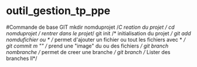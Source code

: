 # outil_gestion_tp_ppe

#Commande de base GIT
mkdir nomduprojet /*C reation du projet */
cd nomduprojet /* rentrer dans le projet*/
git init /* initialisation du projet */
git add nomdufichier ou * /* permet d'ajouter un fichier ou tout les fichiers avec * */
git commit m "" /* prend une "image" du ou des fichiers */
git branch nombranche /* permet de creer une branche */
git branch /* Lister des branches ll*/
